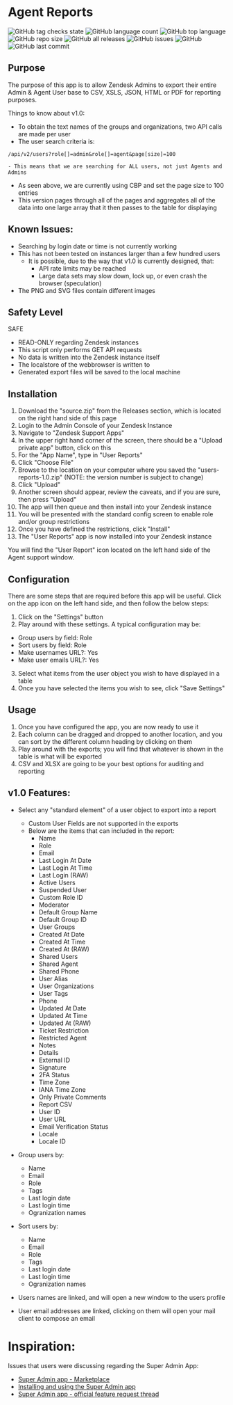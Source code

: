# Agent Reports

![GitHub tag checks state](https://img.shields.io/github/checks-status/whitelotusapps/agent-reports/v1.0)
![GitHub language count](https://img.shields.io/github/languages/count/whitelotusapps/agent-reports)
![GitHub top language](https://img.shields.io/github/languages/top/whitelotusapps/agent-reports)
![GitHub repo size](https://img.shields.io/github/repo-size/whitelotusapps/agent-reports)
![GitHub all releases](https://img.shields.io/github/downloads/whitelotusapps/agent-reports/total)
![GitHub issues](https://img.shields.io/github/issues-raw/whitelotusapps/agent-reports)
![GitHub](https://img.shields.io/github/license/whitelotusapps/agent-reports)
![GitHub last commit](https://img.shields.io/github/last-commit/whitelotusapps/agent-reports)

## Purpose

The purpose of this app is to allow Zendesk Admins to export their entire Admin & Agent User base to CSV, XSLS, JSON, HTML or PDF for reporting purposes. 

Things to know about v1.0:

- To obtain the text names of the groups and organizations, two API calls are made per user
- The user search criteria is:
```
/api/v2/users?role[]=admin&role[]=agent&page[size]=100
```  
    - This means that we are searching for ALL users, not just Agents and Admins
- As seen above, we are currently using CBP and set the page size to 100 entries
- This version pages through all of the pages and aggregates all of the data into one large array that it then passes to the table for displaying
## Known Issues:

* Searching by login date or time is not currently working
* This has not been tested on instances larger than a few hundred users
  - It is possible, due to the way that v1.0 is currently designed, that:
    - API rate limits may be reached
    - Large data sets may slow down, lock up, or even crash the browser (speculation)
* The PNG and SVG files contain different images
## Safety Level
SAFE

- READ-ONLY regarding Zendesk instances
- This script only performs GET API requests
- No data is written into the Zendesk instance itself
- The localstore of the webbrowser is written to
- Generated export files will be saved to the local machine

## Installation
1. Download the "source.zip" from the Releases section, which is located on the right hand side of this page
2. Login to the Admin Console of your Zendesk Instance
3. Navigate to "Zendesk Support Apps"
4. In the upper right hand corner of the screen, there should be a "Upload private app" button, click on this
5. For the "App Name", type in "User Reports"
6. Click "Choose File"
7. Browse to the location on your computer where you saved the "users-reports-1.0.zip" (NOTE: the version number is subject to change)
8. Click "Upload"
9. Another screen should appear, review the caveats, and if you are sure, then press "Upload"
10. The app will then queue and then install into your Zendesk instance
11. You will be presented with the standard config screen to enable role and/or group restrictions
12. Once you have defined the restrictions, click "Install"
13. The "User Reports" app is now installed into your Zendesk instance

You will find the "User Report" icon located on the left hand side of the Agent support window.

## Configuration

There are some steps that are required before this app will be useful. Click on the app icon on the left hand side, and then follow the below steps:

1. Click on the "Settings" button
2. Play around with these settings. A typical configuration may be:
  - Group users by field: Role
  - Sort users by field: Role
  - Make usernames URL?: Yes
  - Make user emails URL?: Yes

3. Select what items from the user object you wish to have displayed in a table
4. Once you have selected the items you wish to see, click "Save Settings"

## Usage

1. Once you have configured the app, you are now ready to use it
2. Each column can be dragged and dropped to another location, and you can sort by the different column heading by clicking on them
3. Play around with the exports; you will find that whatever is shown in the table is what will be exported
4. CSV and XLSX are going to be your best options for auditing and reporting
## v1.0 Features:

* Select any "standard element" of a user object to export into a report
  * Custom User Fields are not supported in the exports
  * Below are the items that can included in the report:
    - Name
    - Role
    - Email
    - Last Login At Date
    - Last Login At Time
    - Last Login (RAW)
    - Active Users
    - Suspended User
    - Custom Role ID
    - Moderator
    - Default Group Name
    - Default Group ID
    - User Groups
    - Created At Date
    - Created At Time
    - Created At (RAW)
    - Shared Users
    - Shared Agent
    - Shared Phone
    - User Alias
    - User Organizations
    - User Tags
    - Phone
    - Updated At Date
    - Updated At Time
    - Updated At (RAW)
    - Ticket Restriction
    - Restricted Agent
    - Notes
    - Details
    - External ID
    - Signature
    - 2FA Status
    - Time Zone
    - IANA Time Zone
    - Only Private Comments
    - Report CSV
    - User ID
    - User URL
    - Email Verification Status
    - Locale
    - Locale ID

* Group users by:
    - Name
    - Email
    - Role
    - Tags
    - Last login date
    - Last login time
    - Ogranization names

* Sort users by:
    - Name
    - Email
    - Role
    - Tags
    - Last login date
    - Last login time
    - Ogranization names

* Users names are linked, and will open a new window to the users profile

* User email addresses are linked, clicking on them will open your mail client to compose an email
# Inspiration: 
Issues that users were discussing regarding the Super Admin App:

- [Super Admin app - Marketplace](https://www.zendesk.com/marketplace/apps/support/259163/super-admin/)
- [Installing and using the Super Admin app](https://support.zendesk.com/hc/en-us/articles/4408881571482)
- [Super Admin app - official feature request thread](https://support.zendesk.com/hc/en-us/community/posts/4409217165466)